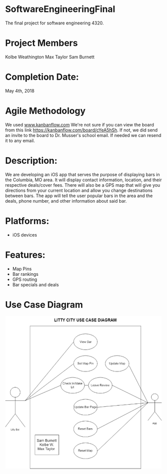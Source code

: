# SoftwareEngineeringFinal
The final project for software engineering 4320.

# Project Members
Kolbe Weathington
Max Taylor
Sam Burnett

# Completion Date:
May 4th, 2018

# Agile Methodology
We used www.kanbanflow.com
We're not sure if you can view the board from this link https://kanbanflow.com/board/cYeA5hSh.
If not, we did send an invite to the board to Dr. Musser's school email. If needed we can resend it to any email.

# Description:
We are developing an iOS app that serves the purpose of displaying bars in the Columbia, MO area. It will display contact information, location, and their respective deals/cover fees. There will also be a GPS map that will give you directions from your current location and allow you change destinations between bars. The app will tell the user popular bars in the area and the deals, phone number, and other information about said bar.

# Platforms:
* iOS devices

# Features:
* Map Pins
* Bar rankings
* GPS routing
* Bar specials and deals

# Use Case Diagram
![use case diagram](https://github.com/maxtaylorr/SoftwareEngineeringFinal/blob/master/Final_UseCase.png)
